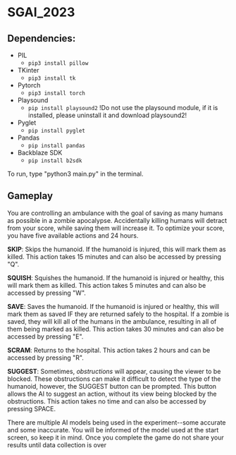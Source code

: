 # SGAI_2023

## Dependencies:
- PIL
  - `pip3 install pillow`
- TKinter
  - `pip3 install tk`
- Pytorch 
  - `pip3 install torch`
- Playsound
  - `pip install playsound2`
    !Do not use the playsound module, if it is installed, please uninstall it and download playsound2!
- Pyglet
  - `pip install pyglet`
- Pandas
  - `pip install pandas`
- Backblaze SDK
  - `pip install b2sdk`

To run, type "python3 main.py" in the terminal.

## Gameplay

You are controlling an ambulance with the goal of saving as many humans as possible in a zombie apocalypse. Accidentally killing humans will detract from your score, while saving them will increase it. To optimize your score, you have five available actions and 24 hours.

**SKIP**: Skips the humanoid. If the humanoid is injured, this will mark them as killed. This action takes 15 minutes and can also be accessed by pressing "Q".

**SQUISH**: Squishes the humanoid. If the humanoid is injured or healthy, this will mark them as killed. This action takes 5 minutes and can also be accessed by pressing "W".

**SAVE**: Saves the humanoid. If the humanoid is injured or healthy, this will mark them as saved IF they are returned safely to the hospital. If a zombie is saved, they will kill all of the humans in the ambulance, resulting in all of them being marked as killed. This action takes 30 minutes and can also be accessed by pressing "E".

**SCRAM**: Returns to the hospital. This action takes 2 hours and can be accessed by pressing "R".

**SUGGEST**: Sometimes, *obstructions* will appear, causing the viewer to be blocked. These obstructions can make it difficult to detect the type of the humanoid, however, the SUGGEST button can be prompted. This button allows the AI to suggest an action, without its view being blocked by the obstructions. This action takes no time and can also be accessed by pressing SPACE.

There are multiple AI models being used in the experiment--some accurate and some inaccurate. You will be informed of the model used at the start screen, so keep it in mind.
Once you complete the game do not share your results until data collection is over
